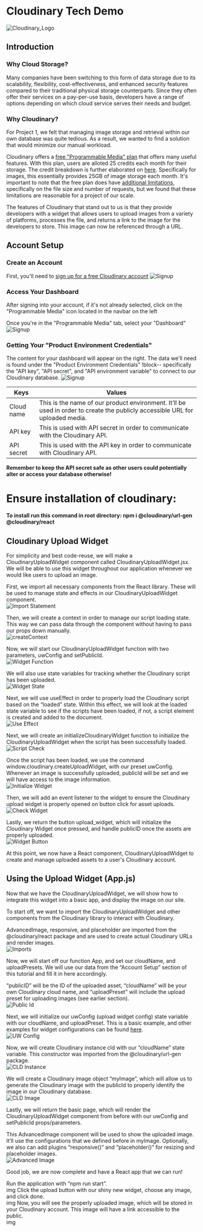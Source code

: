 # Cloudinary Tech Demo
![Cloudinary_Logo](/public/cloudinary-logo.png)

## Introduction
### Why Cloud Storage?
Many companies have been switching to this form of data storage due to its scalability, flexibility, cost-effectiveness, and enhanced security features compared to their traditional physical storage counterparts. Since they often offer their services on a pay-per-use basis, developers have a range of options depending on which cloud service serves their needs and budget.

### Why Cloudinary?
For Project 1, we felt that managing image storage and retrieval within our own database was quite tedious. As a result, we wanted to find a solution that would minimize our manual workload. 

Cloudinary offers a [free "Programmable Media" plan](https://cloudinary.com/pricing) that offers many useful features. With this plan, users are alloted 25 credits each month for their storage. The credit breakdown is further elaborated on [here](https://cloudinary.com/documentation/developer_onboarding_faq_credits). Specifically for images, this essentially provides 25GB of image storage each month. It's important to note that the free plan does have [additional limitations](https://cloudinary.com/pricing/compare-plans), specifically on the file size and number of requests, but we found that these limitations are reasonable for a project of our scale.

The features of Cloudinary that stand out to us is that they provide developers with a widget that allows users to upload images from a variety of platforms, processes the file, and returns a link to the image for the developers to store. This image can now be referenced through a URL.

## Account Setup
### Create an Account
First, you'll need to [sign up for a free Cloudinary account](https://cloudinary.com/users/register_free)
![Signup](/public/account-setup-imgs/signup.png)

### Access Your Dashboard
After signing into your account, if it's not already selected, click on the "Programmable Media" icon located in the navbar on the left

Once you're in the "Programmable Media" tab, select your "Dashboard"
![Signup](/public/account-setup-imgs/dashboard.png)

### Getting Your "Product Environment Credentials"
The content for your dashboard will appear on the right. The data we'll need is found under the "Product Environment Credentials" !block-- specifically the "API key", "API secret", and "API environment variable" to connect to our Cloudinary database.
![Signup](/public/account-setup-imgs/env.png)

| Keys  | Values |
| ------------- | ------------- |
| Cloud name  | This is the name of our product environment. It’ll be used in order to create the publicly accessible URL for uploaded media.|
| API key  | This is used with API secret in order to communicate with the Cloudinary API. |
| API secret | This is used with the API key in order to communicate with Cloudinary API. | |

**Remember to keep the API secret safe as other users could potentially alter or access your database otherwise!**


# Ensure installation of cloudinary: 
 **To install run this command in root directory: npm i @cloudinary/url-gen @cloudinary/react** 

## Cloudinary Upload Widget
For simplicity and best code-reuse, we will make a CloudinaryUploadWidget component called CloudinaryUploadWidget.jsx. We will be able to use this widget throughout our application whenever we would like users to upload an image.

First, we import all necessary components from the React library. These will be used to manage state and effects in our CloudinaryUploadWidget component.<br>
![Import Statement](/public/widget-imgs/cloudinary-import.PNG)

Then, we will create a context in order to manage our script loading state. This way we can pass data through the component without having to pass our props down manually.<br>
![createContext](/public/widget-imgs/cloudinary-context.PNG)

Now, we will start our CloudinaryUploadWidget function with two parameters, uwConfig and setPublicId.<br>
![Widget Function](/public/widget-imgs/cloudinary-config.PNG)

We will also use  state variables for tracking whether the Cloudinary script has been uploaded.<br>
![Widget State](/public/widget-imgs/cloudinary-state.PNG)

Next, we will use useEffect in order to properly load the Cloudinary script based on the “loaded” state. Within this effect, we will look at the loaded state variable to see if the scripts have been loaded, if not, a script element is created and added to the document.<br>
![Use Effect](/public/widget-imgs/cloudinary-useEffect.PNG)

Next, we will create an initializeCloudinaryWidget function to initialize the CloudinaryUploadWidget when the script has been successfully loaded.<br>
![Script Check](/public/widget-imgs/cloudinary-script.PNG)

Once the script has been loaded, we use the command window.cloudinary.createUploadWidget, with our preset uwConfig. Whenever an image is successfully uploaded, publicId will be set and we will have access to the image information.<br>
![Initialize Widget](/public/widget-imgs/cloudinary-init.PNG)

Then, we will add an event listener to the widget to ensure the Cloudinary upload widget is properly opened on button click for asset uploads.<br>
![Check Widget](/public/widget-imgs/cloudinary-check.PNG)

Lastly, we return the button upload_widget, which will initialize the Cloudinary Widget once pressed, and handle publicID once the assets are properly uploaded.<br>
![Widget Button](/public/widget-imgs/cloudinary-button.PNG)

At this point, we now have a React component, CloudinaryUploadWidget to create and manage uploaded assets to a user's Cloudinary account.

## Using the Upload Widget (App.js)
Now that we have the CloudinaryUploadWidget, we will show how to integrate this widget into a basic app, and display the image on our site.<br>

To start off, we want to import the CloudinaryUploadWidget and other components from the Cloudinary library to interact with Cloudinary.<br>

AdvancedImage, responsive, and placeholder are imported from the @cloudinary/react package and are used to create actual Cloudinary URLs and render images.<br>
![Imports](/public/cloudinary-app-imgs/cloudinary_imports1.png)

Now, we will start off our function App, and set our cloudName, and uploadPresets. We will use our data from the “Account Setup” section of this tutorial and fill it in here accordingly.<br>

“publicID” will be the ID of the uploaded asset, “cloudName” will be your own Cloudinary cloud name, and “uploadPreset” will include the upload preset for uploading images (see earlier section).<br>
![Public Id](/public/cloudinary-app-imgs/cloudinary_app2.png)

Next, we will initialize our uwConfig (upload widget config) state variable with our cloudName, and uploadPreset. This is a basic example, and other examples for widget configurations can be found [here](https://cloudinary.com/documentation/upload_widget_reference).<br>
![UW Config](/public/cloudinary-app-imgs/cloudinary_config3.png)

Now, we will create Cloudinary instance cld with our “cloudName” state variable. This constructor was imported from the @cloudinary/url-gen package.<br>
![CLD Instance](/public/cloudinary-app-imgs/cloudinary_app4.png)

We will create a Cloudinary image object “myImage”, which will allow us to generate the Cloudinary image with the publicId to properly identify the image in our Cloudinary database.<br>
![CLD Image](/public/cloudinary-app-imgs/cloudinary_app5.png)

Lastly, we will return the basic page, which will render the CloudinaryUploadWidget component from before with our uwConfig and setPublicId props/parameters.<br>

This AdvancedImage component will be used to show the uploaded image. It’ll use the configurations that we defined before in myImage. Optionally, we also can add plugins “responsive()” and “placeholder()” for resizing and placeholder images.<br>
![Advanced Image](/public/cloudinary-app-imgs/cloudinary_app6.png)

Good job, we are now complete and have a React app that we can run!<br>

Run the application with “npm run start”. <br>
img
Click the upload button with our shiny new widget, choose any image, and click done. <br>
img
Now, you will see the properly uploaded image, which will be stored in your Cloudinary account. This image will have a link accessible to the public. <br>
img


